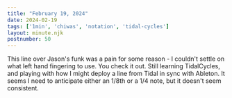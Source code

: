 ```yaml
---
title: "February 19, 2024"
date: 2024-02-19
tags: ['1min', 'chiwas', 'notation', 'tidal-cycles']
layout: minute.njk
postnumber: 50
---
```


This line over Jason's funk was a pain for some reason - I couldn't settle on what left hand fingering to use. You check it out.  Still learning TidalCycles, and playing with how I might deploy a line from Tidal in sync with Ableton. It seems I need to anticipate either an 1/8th or a 1/4 note, but it doesn't seem consistent. 
